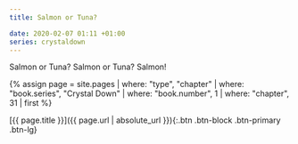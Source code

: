 ```yaml
---
title: Salmon or Tuna?

date: 2020-02-07 01:11 +01:00
series: crystaldown
---
```

Salmon or Tuna? Salmon or Tuna? Salmon!

{% assign page = site.pages
  | where: "type", "chapter"
  | where: "book.series", "Crystal Down"
  | where: "book.number", 1
  | where: "chapter", 31
  | first %}

[{{ page.title }}]({{ page.url | absolute_url }}){:.btn .btn-block .btn-primary .btn-lg}
<!--more-->
